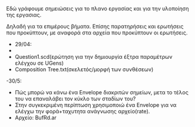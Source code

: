 Εδώ γράφουμε σημειώσεις για το πλανο εργασίας και για την υλοποίηση της εργασιας.

Δηλαδή για τα επιμέρους βήματα. Επίσης παρατηρήσεις και ερωτήσεις που προκύπτουν, με αναφορά στα αρχεία που προκύπτουν οι ερωτήσεις.



- 29/04: 
- 
- Question1.scd(ερώτηση για την δημιουργία έξτρα παραμέτρων ελέγχου σε UGens)
- Composition Tree.txt(σκελετός/μορφή των συνθέσεων)

-30/5:

- Πώς μπορώ να κάνω ένα Envelope διακριτών σημείων, μετα το τέλος του να επαναλάβει τον κύκλο των σταδίων του?
- Στην συγκεκριμένη περίπτωση χρησιμοποιώ ένα Envelope για να ελέγχω την φορά+ταχυτητα ανάγνωσης αρχείο(rate).
- Αρχείο: BufRd.ar

